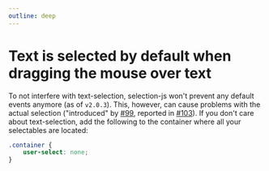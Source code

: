 ```yaml
---
outline: deep
---
```


# Text is selected by default when dragging the mouse over text

To not interfere with text-selection, selection-js won't prevent any default events anymore (as of `v2.0.3`).
This, however, can cause problems with the actual selection ("introduced" by [#99](https://github.com/simonwep/viselect/pull/99), reported in [#103](https://github.com/simonwep/viselect/issues/103)).
If you don't care about text-selection, add the following to the container where all your selectables are located:

```css
.container {
    user-select: none;
}
```
